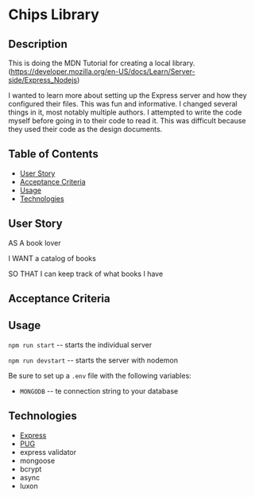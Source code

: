 # Chips Library

## Description

This is doing the MDN Tutorial for creating a local library. (https://developer.mozilla.org/en-US/docs/Learn/Server-side/Express_Nodejs)

I wanted to learn more about setting up the Express server and how they configured their files. This was fun and informative. I changed several things in it, most notably multiple authors. I attempted to write the code myself before going in to their code to read it. This was difficult because they used their code as the design documents.

## Table of Contents

- [User Story](#user-story)
- [Acceptance Criteria](#acceptance-criteria)
- [Usage](#usage)
- [Technologies](#technologies)

## User Story

AS A book lover

I WANT a catalog of books

SO THAT I can keep track of what books I have

## Acceptance Criteria

## Usage

`npm run start` -- starts the individual server

`npm run devstart` -- starts the server with nodemon

Be sure to set up a `.env` file with the following variables:

- `MONGODB` -- te connection string to your database

## Technologies

- [Express](https://www.npmjs.com/package/express)
- [PUG](https://pugjs.org/api/getting-started.html)
- express validator
- mongoose
- bcrypt
- async
- luxon
